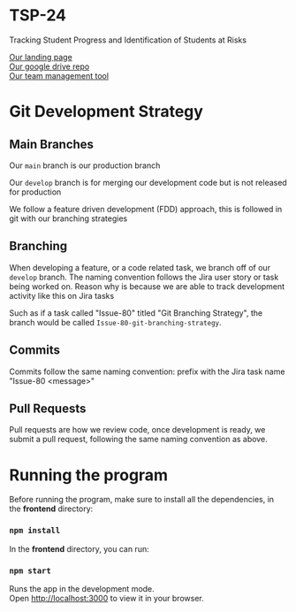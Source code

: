 # TSP-24
Tracking Student Progress and Identification of Students at Risks

[Our landing page](https://sites.google.com/view/techlaunchertsp/) <br>
[Our google drive repo](https://drive.google.com/drive/folders/1IwTgMJIzD3xh9bObPsscaXqt6ISCbY_c?hl=en_GB) <br>
[Our team management tool](https://github.com/orgs/TSP-24/projects/1) <br>


# Git Development Strategy

## Main Branches

Our `main` branch is our production branch

Our `develop` branch is for merging our development code but is not released for production

We follow a feature driven development (FDD) approach, this is followed in git with our branching strategies

## Branching
When developing a feature, or a code related task, we branch off of our `develop` branch. The naming convention follows the Jira user story or task being worked on. Reason why is because we are able to track development activity like this on Jira tasks

Such as if a task called "Issue-80" titled "Git Branching Strategy", the branch would be called `Issue-80-git-branching-strategy`.

## Commits

Commits follow the same naming convention: prefix with the Jira task name "Issue-80 \<message\>"

## Pull Requests

Pull requests are how we review code, once development is ready, we submit a pull request, following the same naming convention as above. 

# Running the program

Before running the program, make sure to install all the dependencies, in the **frontend** directory:

### `npm install`

In the **frontend** directory, you can run:

### `npm start`

Runs the app in the development mode.\
Open [http://localhost:3000](http://localhost:3000) to view it in your browser.